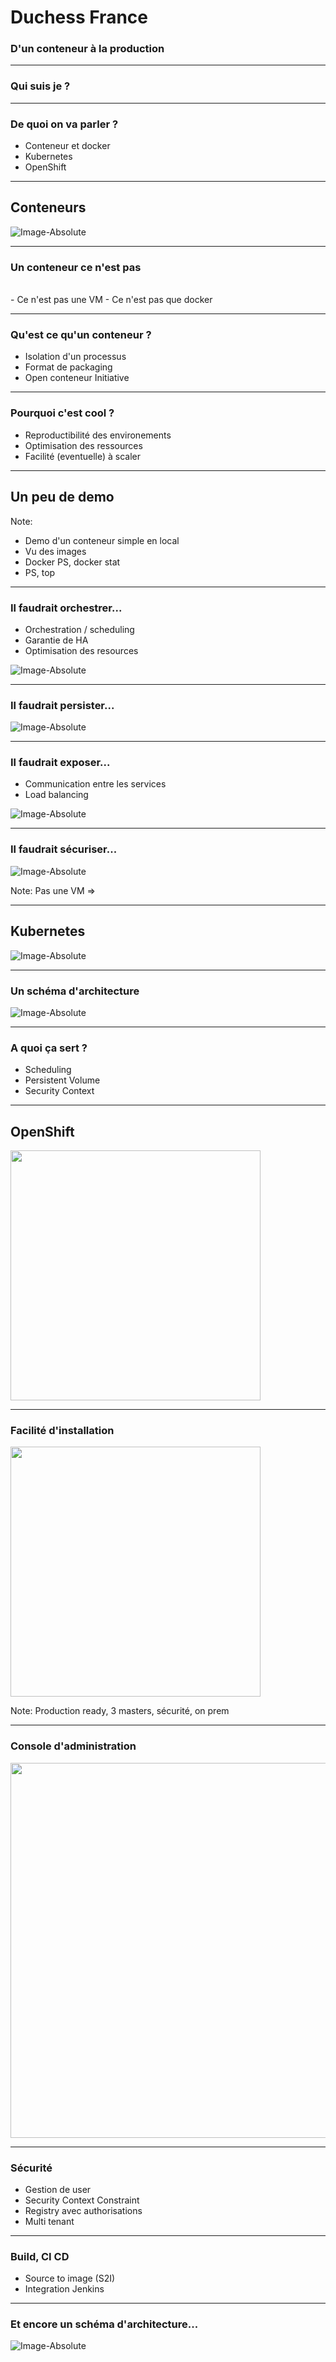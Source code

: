 # Duchess France

### D'un conteneur à la production

---

### Qui suis je ? 

---

### De quoi on va parler ? 

- Conteneur et docker <!-- .element: class="fragment" -->  
- Kubernetes <!-- .element: class="fragment" -->  
- OpenShift <!-- .element: class="fragment" --> 

---

## Conteneurs 

![Image-Absolute](assets/img/containers.png)  

---

### Un conteneur ce n'est pas 

<br> 
- Ce n'est pas une VM  <!-- .element: class="fragment" --> 
- Ce n'est pas que docker  <!-- .element: class="fragment" -->

---

### Qu'est ce qu'un conteneur ? 

- Isolation d'un processus  <!-- .element: class="fragment" -->
- Format de packaging  <!-- .element: class="fragment" -->
- Open conteneur Initiative  <!-- .element: class="fragment" -->


---

### Pourquoi c'est cool ? 

- Reproductibilité des environements  <!-- .element: class="fragment" --> 
- Optimisation des ressources  <!-- .element: class="fragment" -->
- Facilité (eventuelle) à scaler  <!-- .element: class="fragment" -->


---


## Un peu de demo


Note:
- Demo d'un conteneur simple en local
- Vu des images
- Docker PS, docker stat
- PS, top


---

### Il faudrait orchestrer...

- Orchestration / scheduling  
- Garantie de HA  
- Optimisation des resources


![Image-Absolute](assets/img/multi-server.png)  



---

### Il faudrait persister...

![Image-Absolute](assets/img/kubernetes-volume.png)  


---

### Il faudrait exposer...

- Communication entre les services
- Load balancing


![Image-Absolute](assets/img/network.jpg)  


---

### Il faudrait sécuriser...

![Image-Absolute](assets/img/jail.gif)  

Note: 
Pas une VM => 


---

## Kubernetes

![Image-Absolute](assets/img/kubernetes-logo.png)  

---

### Un schéma d'architecture

![Image-Absolute](assets/img/kubernetes-archi.png)  

---

### A quoi ça sert ? 

- Scheduling  <!-- .element: class="fragment" --> 
- Persistent Volume  <!-- .element: class="fragment" -->
- Security Context  <!-- .element: class="fragment" -->

---

## OpenShift 

<img src="assets/img/openshift-logo.png" width="400">

---

### Facilité d'installation


<img src="assets/img/ansible-openshift.png" width="400">

Note: 
Production ready, 3 masters, sécurité, on prem

---

### Console d'administration

<img src="assets/img/webconsole.png" width="600">

---

### Sécurité 

- Gestion de user 
- Security Context Constraint 
- Registry avec authorisations
- Multi tenant

---

### Build, CI CD 

- Source to image (S2I)
- Integration Jenkins

---

### Et encore un schéma d'architecture...

![Image-Absolute](assets/img/arch-diagram.png)  
